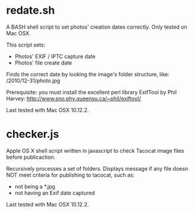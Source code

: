 # redate.sh
A BASH shell script to set photos' creation dates correctly.  Only tested on Mac OSX.

This script sets:
 - Photos' EXIF / IPTC capture date
 - Photos' file create date
 
Finds the correct date by looking the image's folder structure, like: /2010/12-31/photo.jpg

Prerequisite: you must install the excellent perl library ExifTool by Phil Harvey: http://www.sno.phy.queensu.ca/~phil/exiftool/

Last tested with Mac OSX 10.12.2.

# checker.js
Apple OS X shell script written in javascript to check Tacocat image files before publicaction.

Recursively processes a set of folders.  Displays message if any file doesn NOT meet criteria for publishing to tacocat, such as:
 - not being a *.jpg
 - not having an Exif date captured
 
 Last tested with Mac OSX 10.12.2.
